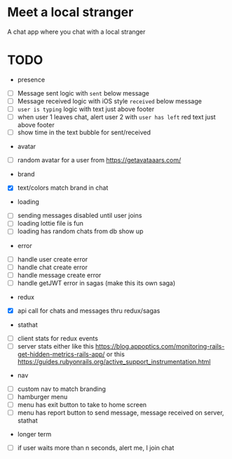 # Meet a local stranger
A chat app where you chat with a local stranger

# TODO
- presence
- [ ] Message sent logic with `sent` below message
- [ ] Message received logic with iOS style `received` below message
- [ ] `user is typing` logic with text just above footer
- [ ] when user 1 leaves chat, alert user 2 with `user has left` red text just above footer
- [ ] show time in the text bubble for sent/received
- avatar
- [ ] random avatar for a user from https://getavataaars.com/
- brand
- [X] text/colors match brand in chat
- loading
- [ ] sending messages disabled until user joins
- [ ] loading lottie file is fun
- [ ] loading has random chats from db show up
- error
- [ ] handle user create error
- [ ] handle chat create error
- [ ] handle message create error
- [ ] handle getJWT error in sagas (make this its own saga)
- redux
- [X] api call for chats and messages thru redux/sagas
- stathat
- [ ] client stats for redux events
- [ ] server stats either like this https://blog.appoptics.com/monitoring-rails-get-hidden-metrics-rails-app/ or this https://guides.rubyonrails.org/active_support_instrumentation.html
- nav
- [ ] custom nav to match branding
- [ ] hamburger menu
- [ ] menu has exit button to take to home screen
- [ ] menu has report button to send message, message received on server, stathat
- longer term
- [ ] if user waits more than n seconds, alert me, I join chat
